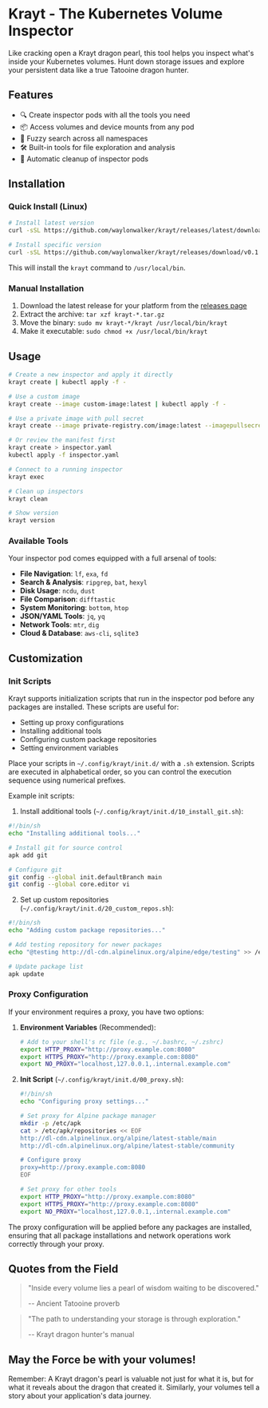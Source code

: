 # Krayt - The Kubernetes Volume Inspector

Like cracking open a Krayt dragon pearl, this tool helps you inspect what's inside your Kubernetes volumes.
Hunt down storage issues and explore your persistent data like a true Tatooine dragon hunter.

## Features

- 🔍 Create inspector pods with all the tools you need
- 📦 Access volumes and device mounts from any pod
- 🔎 Fuzzy search across all namespaces
- 🛠️ Built-in tools for file exploration and analysis
- 🧹 Automatic cleanup of inspector pods

## Installation

### Quick Install (Linux)

```bash
# Install latest version
curl -sSL https://github.com/waylonwalker/krayt/releases/latest/download/install.sh | sudo bash

# Install specific version
curl -sSL https://github.com/waylonwalker/krayt/releases/download/v0.1.0/install.sh | sudo bash
```

This will install the `krayt` command to `/usr/local/bin`.

### Manual Installation

1. Download the latest release for your platform from the [releases page](https://github.com/waylonwalker/krayt/releases)
2. Extract the archive: `tar xzf krayt-*.tar.gz`
3. Move the binary: `sudo mv krayt-*/krayt /usr/local/bin/krayt`
4. Make it executable: `sudo chmod +x /usr/local/bin/krayt`

## Usage

```bash
# Create a new inspector and apply it directly
krayt create | kubectl apply -f -

# Use a custom image
krayt create --image custom-image:latest | kubectl apply -f -

# Use a private image with pull secret
krayt create --image private-registry.com/image:latest --imagepullsecret my-registry-secret | kubectl apply -f -

# Or review the manifest first
krayt create > inspector.yaml
kubectl apply -f inspector.yaml

# Connect to a running inspector
krayt exec

# Clean up inspectors
krayt clean

# Show version
krayt version
```

### Available Tools

Your inspector pod comes equipped with a full arsenal of tools:

- **File Navigation**: `lf`, `exa`, `fd`
- **Search & Analysis**: `ripgrep`, `bat`, `hexyl`
- **Disk Usage**: `ncdu`, `dust`
- **File Comparison**: `difftastic`
- **System Monitoring**: `bottom`, `htop`
- **JSON/YAML Tools**: `jq`, `yq`
- **Network Tools**: `mtr`, `dig`
- **Cloud & Database**: `aws-cli`, `sqlite3`

## Customization

### Init Scripts

Krayt supports initialization scripts that run in the inspector pod before any packages are installed. These scripts are useful for:
- Setting up proxy configurations
- Installing additional tools
- Configuring custom package repositories
- Setting environment variables

Place your scripts in `~/.config/krayt/init.d/` with a `.sh` extension. Scripts are executed in alphabetical order, so you can control the execution sequence using numerical prefixes.

Example init scripts:

1. Install additional tools (`~/.config/krayt/init.d/10_install_git.sh`):
```bash
#!/bin/sh
echo "Installing additional tools..."

# Install git for source control
apk add git

# Configure git
git config --global init.defaultBranch main
git config --global core.editor vi
```

2. Set up custom repositories (`~/.config/krayt/init.d/20_custom_repos.sh`):
```bash
#!/bin/sh
echo "Adding custom package repositories..."

# Add testing repository for newer packages
echo "@testing http://dl-cdn.alpinelinux.org/alpine/edge/testing" >> /etc/apk/repositories

# Update package list
apk update
```

### Proxy Configuration

If your environment requires a proxy, you have two options:

1. **Environment Variables** (Recommended):
   ```bash
   # Add to your shell's rc file (e.g., ~/.bashrc, ~/.zshrc)
   export HTTP_PROXY="http://proxy.example.com:8080"
   export HTTPS_PROXY="http://proxy.example.com:8080"
   export NO_PROXY="localhost,127.0.0.1,.internal.example.com"
   ```

2. **Init Script** (`~/.config/krayt/init.d/00_proxy.sh`):
   ```bash
   #!/bin/sh
   echo "Configuring proxy settings..."

   # Set proxy for Alpine package manager
   mkdir -p /etc/apk
   cat > /etc/apk/repositories << EOF
   http://dl-cdn.alpinelinux.org/alpine/latest-stable/main
   http://dl-cdn.alpinelinux.org/alpine/latest-stable/community

   # Configure proxy
   proxy=http://proxy.example.com:8080
   EOF

   # Set proxy for other tools
   export HTTP_PROXY="http://proxy.example.com:8080"
   export HTTPS_PROXY="http://proxy.example.com:8080"
   export NO_PROXY="localhost,127.0.0.1,.internal.example.com"
   ```

The proxy configuration will be applied before any packages are installed, ensuring that all package installations and network operations work correctly through your proxy.

## Quotes from the Field

> "Inside every volume lies a pearl of wisdom waiting to be discovered."
> 
> -- Ancient Tatooine proverb

> "The path to understanding your storage is through exploration."
> 
> -- Krayt dragon hunter's manual

## May the Force be with your volumes!

Remember: A Krayt dragon's pearl is valuable not just for what it is, but for what it reveals about the dragon that created it. Similarly, your volumes tell a story about your application's data journey.
